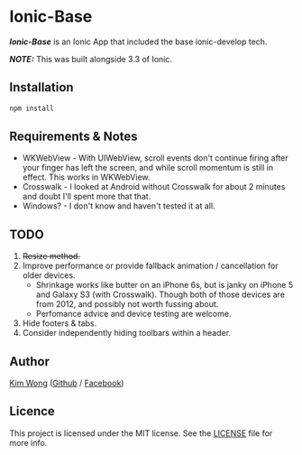 # Ionic-Base

***Ionic-Base*** is an Ionic App that included the base ionic-develop tech.

***NOTE:*** This was built alongside 3.3 of Ionic.

## Installation

```bash
npm install
```

## Requirements & Notes

* WKWebView - With UIWebView, scroll events don't continue firing after your finger has left the screen, and while scroll momentum is still in effect. This works in WKWebView.
* Crosswalk - I looked at Android without Crosswalk for about 2 minutes and doubt I'll spent more that that.
* Windows? - I don't know and haven't tested it at all.


## TODO

1. ~~Resize method.~~
2. Improve performance or provide fallback animation / cancellation for older devices.
   * Shrinkage works like butter on an iPhone 6s, but is janky on iPhone 5 and Galaxy S3 (with Crosswalk). Though both of those devices are from 2012, and possibly not worth fussing about.
   * Perfomance advice and device testing are welcome.
3. Hide footers & tabs.
4. Consider independently hiding toolbars within a header.


## Author

[Kim Wong](https://patrickmcd.com) ([Github](https://github.com/kimwong) / [Facebook](https://www.feacebook.com/f))

## Licence

This project is licensed under the MIT license. See the [LICENSE](LICENSE.md) file for more info.
